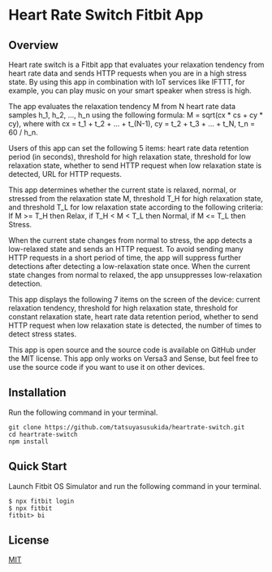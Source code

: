 # Heart Rate Switch Fitbit App

## Overview

Heart rate switch is a Fitbit app that evaluates your relaxation tendency from heart rate data and sends HTTP requests when you are in a high stress state. By using this app in combination with IoT services like IFTTT, for example, you can play music on your smart speaker when stress is high.

The app evaluates the relaxation tendency M from N heart rate data samples h_1, h_2, ..., h_n using the following formula: M = sqrt(cx * cs + cy * cy), where with cx = t_1 + t_2 + ... + t_(N-1), cy = t_2 + t_3 + ... + t_N, t_n = 60 / h_n.

Users of this app can set the following 5 items: heart rate data retention period (in seconds), threshold for high relaxation state, threshold for low relaxation state, whether to send HTTP request when low relaxation state is detected, URL for HTTP requests.

This app determines whether the current state is relaxed, normal, or stressed from the relaxation state M, threshold T_H for high relaxation state, and threshold T_L for low relaxation state according to the following criteria: If M >= T_H then Relax, if T_H < M < T_L then Normal, if M <= T_L then Stress.

When the current state changes from normal to stress, the app detects a low-relaxed state and sends an HTTP request. To avoid sending many HTTP requests in a short period of time, the app will suppress further detections after detecting a low-relaxation state once. When the current state changes from normal to relaxed, the app unsuppresses low-relaxation detection.

This app displays the following 7 items on the screen of the device: current relaxation tendency, threshold for high relaxation state, threshold for constant relaxation state, heart rate data retention period, whether to send HTTP request when low relaxation state is detected, the number of times to detect stress states.

This app is open source and the source code is available on GitHub under the MIT license. This app only works on Versa3 and Sense, but feel free to use the source code if you want to use it on other devices.

## Installation

Run the following command in your terminal.

```
git clone https://github.com/tatsuyasusukida/heartrate-switch.git
cd heartrate-switch
npm install
```

## Quick Start

Launch Fitbit OS Simulator and run the following command in your terminal.

```
$ npx fitbit login
$ npx fitbit
fitbit> bi
```

## License

[MIT](https://github.com/expressjs/express/blob/master/LICENSE)
